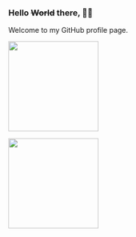 ### Hello ~~World~~ there, 🙋‍♂️
Welcome to my GitHub profile page.

<div>
  <a href="https://github.com/69-richard-dias-ribeiro">
  
  <img loading="lazy" 
       height="180em"
       src="https://github-readme-stats.vercel.app/api?username=69-richard-dias-ribeiro&show_icons=true&theme=dracula&include_all_commits=true&count_private=true"/>
    
  <img loading="lazy"
       height="180em"
       src="https://github-readme-stats.vercel.app/api/top-langs/?username=69-richard-dias-ribeiro&layout=compact&langs_count=7&theme=dracula"/>
</div>
